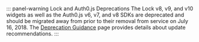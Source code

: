 ::: panel-warning Lock and Auth0.js Deprecations
The Lock v8, v9, and v10 widgets as well as the Auth0.js v6, v7, and v8 SDKs are deprecated and should be migrated away from prior to their removal from service on July 16, 2018. The [Deprecation Guidance](/migrations/guides/legacy-lock-api-deprecation) page provides details about update recommendations.
:::
